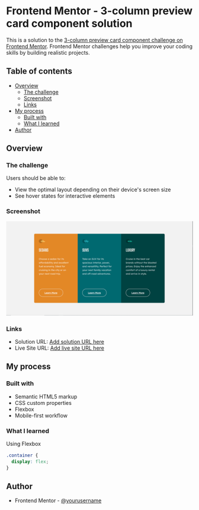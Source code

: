 # Frontend Mentor - 3-column preview card component solution

This is a solution to the [3-column preview card component challenge on Frontend Mentor](https://www.frontendmentor.io/challenges/3column-preview-card-component-pH92eAR2-). Frontend Mentor challenges help you improve your coding skills by building realistic projects.

## Table of contents

- [Overview](#overview)
  - [The challenge](#the-challenge)
  - [Screenshot](#screenshot)
  - [Links](#links)
- [My process](#my-process)
  - [Built with](#built-with)
  - [What I learned](#what-i-learned)
- [Author](#author)



## Overview

### The challenge

Users should be able to:

- View the optimal layout depending on their device's screen size
- See hover states for interactive elements

### Screenshot

![](./design/Capture.png)


### Links

- Solution URL: [Add solution URL here](https://nhatngo97.github.io/Frontendmentor-3-column-preview-card/)
- Live Site URL: [Add live site URL here](https://nhatngo97.github.io/Frontendmentor-3-column-preview-card/)

## My process

### Built with

- Semantic HTML5 markup
- CSS custom properties
- Flexbox
- Mobile-first workflow


### What I learned

Using Flexbox


```css
.container {
  display: flex;
}
```


## Author


- Frontend Mentor - [@yourusername](https://www.frontendmentor.io/profile/NhatNgo97)
